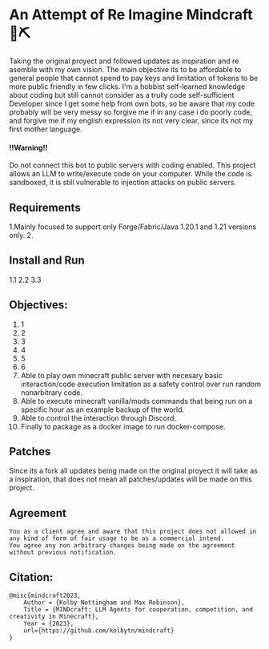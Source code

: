 # An Attempt of Re Imagine Mindcraft 🧠⛏️

Taking the original proyect and followed updates as inspiration and re asemble with my own vision.
The main objective its to be affordable to general people that cannot spend to pay keys and limitation of tokens to be more public friendly in few clicks.
I'm a hobbist self-learned knowledge about coding but still cannot consider as a trully code self-sufficient Developer since I get some help from own bots, so be aware that my code probably will be very messy so forgive me if in any case i do poorly code, and forgive me if my english expression its not very clear, since its not my first mother language.

#### ‼️Warning‼️
Do not connect this bot to public servers with coding enabled. This project allows an LLM to write/execute code on your computer. While the code is sandboxed, it is still vulnerable to injection attacks on public servers.


## Requirements
1.Mainly focused to support only Forge/Fabric/Java 1.20.1 and 1.21 versions only.
2.
## Install and Run
1.1
2.2
3.3
## Objectives:
1. 1
2. 2
3. 3
4. 4
5. 5
6. 6
7. Able to play own minecraft public server with necesary basic interaction/code execution limitation as a safety control over run random nonarbitrary code.
8. Able to execute minecraft vanilla/mods commands that being run on a specific hour as an example backup of the world.
9. Able to control the interaction through Discord.
10. Finally to package as a docker image to run docker-compose.

## Patches
Since its a fork all updates being made on the original proyect it will take as a inspiration, that does not mean all patches/updates will be made on this project.

## Agreement
```
You as a client agree and aware that this project does not allowed in any kind of form of fair usage to be as a commercial intend.
You agree any non arbitrary changes being made on the agreement without previous notification.
```

## Citation:
```
@misc{mindcraft2023,
    Author = {Kolby Nottingham and Max Robinson},
    Title = {MINDcraft: LLM Agents for cooperation, competition, and creativity in Minecraft},
    Year = {2023},
    url={https://github.com/kolbytn/mindcraft}
}
```

